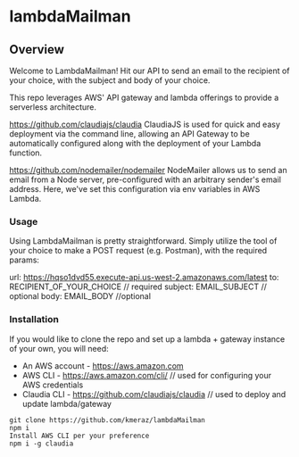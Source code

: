 # lambdaMailman

## Overview

Welcome to LambdaMailman! Hit our API to send an email to the recipient of your choice, with the subject and body of your choice.

This repo leverages AWS' API gateway and lambda offerings to provide a serverless architecture.

https://github.com/claudiajs/claudia
ClaudiaJS is used for quick and easy deployment via the command line, allowing an API Gateway to be automatically configured along with the deployment of your Lambda function.

https://github.com/nodemailer/nodemailer
NodeMailer allows us to send an email from a Node server, pre-configured with an arbitrary sender's email address. Here, we've set this configuration via env variables in AWS Lambda.

### Usage
Using LambdaMailman is pretty straightforward. Simply utilize the tool of your choice to make a POST request (e.g. Postman), with the required params:

url: https://hqso1dvd55.execute-api.us-west-2.amazonaws.com/latest
to: RECIPIENT_OF_YOUR_CHOICE // required
subject: EMAIL_SUBJECT // optional
body: EMAIL_BODY //optional

### Installation
If you would like to clone the repo and set up a lambda + gateway instance of your own, you will need:
- An AWS account - https://aws.amazon.com
- AWS CLI - https://aws.amazon.com/cli/ // used for configuring your AWS credentials
- Claudia CLI - https://github.com/claudiajs/claudia // used to deploy and update lambda/gateway

```
git clone https://github.com/kmeraz/lambdaMailman
npm i
Install AWS CLI per your preference
npm i -g claudia

```
